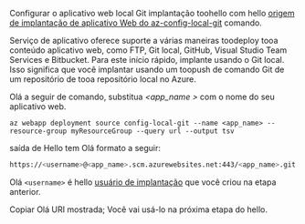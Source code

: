 Configurar o aplicativo web local Git implantação toohello com hello [origem de implantação de aplicativo Web do az-config-local-git](/cli/azure/webapp/deployment/source#config-local-git) comando.

Serviço de aplicativo oferece suporte a várias maneiras toodeploy tooa conteúdo aplicativo web, como FTP, Git local, GitHub, Visual Studio Team Services e Bitbucket. Para este início rápido, implante usando o Git local. Isso significa que você implantar usando um toopush de comando Git de um repositório de tooa repositório local no Azure. 

Olá a seguir de comando, substitua  *\<app_name >* com o nome do seu aplicativo web.

```azurecli-interactive
az webapp deployment source config-local-git --name <app_name> --resource-group myResourceGroup --query url --output tsv
```

saída de Hello tem Olá formato a seguir:

```bash
https://<username>@<app_name>.scm.azurewebsites.net:443/<app_name>.git
```

Olá `<username>` é hello [usuário de implantação](#configure-a-deployment-user) que você criou na etapa anterior.

Copiar Olá URI mostrada; Você vai usá-lo na próxima etapa do hello.
